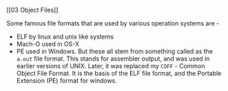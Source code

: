 [[03 Object Files]]

Some famous file formats that are used by various operation systems are - 
- ELF by linux and unix like systems
- Mach-O used in OS-X
- PE used in Windows.
But these all stem from something called as the `a.out` file format. This stands for assembler output, and was used in earlier versions of UNIX. Later, it was replaced my `COFF`  - Common Object File Format. It is the basis of the ELF file format, and the Portable Extension (PE) format for windows.

